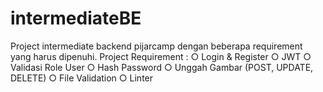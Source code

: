 # intermediateBE

Project intermediate backend pijarcamp dengan beberapa requirement yang harus dipenuhi.
Project Requirement :
○ Login & Register
○ JWT
○ Validasi Role User
○ Hash Password
○ Unggah Gambar (POST, UPDATE, DELETE)
○ File Validation
○ Linter

